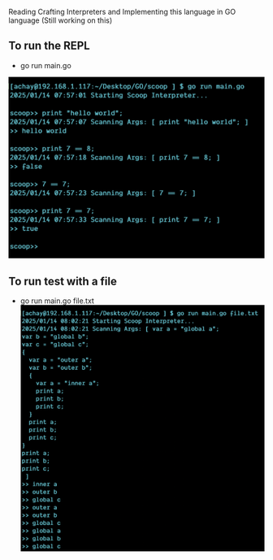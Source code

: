Reading Crafting Interpreters and Implementing this language in GO language (Still working on this) 

## To run the REPL
- go run main.go

![](screen1.png)

## To run test with a file 
- go run main.go file.txt 
![](screen2.png)
